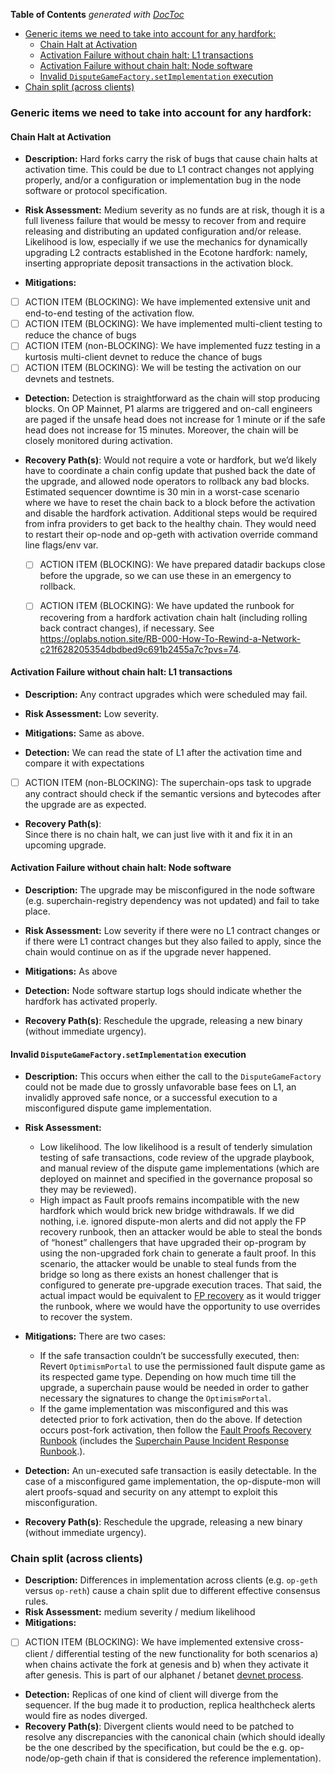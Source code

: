 <!-- START doctoc generated TOC please keep comment here to allow auto update -->
<!-- DON'T EDIT THIS SECTION, INSTEAD RE-RUN doctoc TO UPDATE -->
**Table of Contents**  *generated with [DocToc](https://github.com/thlorenz/doctoc)*

- [Generic items we need to take into account for any hardfork:](#generic-items-we-need-to-take-into-account-for-any-hardfork)
  - [Chain Halt at Activation](#chain-halt-at-activation)
  - [Activation Failure without chain halt: L1 transactions](#activation-failure-without-chain-halt-l1-transactions)
  - [Activation Failure without chain halt: Node software](#activation-failure-without-chain-halt-node-software)
  - [Invalid `DisputeGameFactory.setImplementation` execution](#invalid-disputegamefactorysetimplementation-execution)
- [Chain split (across clients)](#chain-split-across-clients)

<!-- END doctoc generated TOC please keep comment here to allow auto update -->

### Generic items we need to take into account for any hardfork:

#### Chain Halt at Activation

- **Description:** Hard forks carry the risk of bugs that cause chain halts at activation time. This could be due to L1 contract changes not applying properly, and/or a configuration or implementation bug in the node software or protocol specification.

- **Risk Assessment:** Medium severity as no funds are at risk, though it is a full liveness failure that would be messy to recover from and require releasing and distributing an updated configuration and/or release. Likelihood is low, especially if we use the mechanics for dynamically upgrading L2 contracts established in the Ecotone hardfork: namely, inserting appropriate deposit transactions in the activation block.

- **Mitigations:** 

- [ ] ACTION ITEM (BLOCKING): We have implemented extensive unit and end-to-end testing of the activation flow.
- [ ] ACTION ITEM (BLOCKING): We have implemented multi-client testing to reduce the chance of bugs
- [ ] ACTION ITEM (non-BLOCKING): We have implemented fuzz testing in a kurtosis multi-client devnet to reduce the chance of bugs
- [ ] ACTION ITEM (BLOCKING): We will be testing the activation on our devnets and testnets.

- **Detection:** Detection is straightforward as the chain will stop producing blocks. On OP Mainnet, P1 alarms are triggered and on-call engineers are paged if the unsafe head does not increase for 1 minute or if the safe head does not increase for 15 minutes. Moreover, the chain will be closely monitored during activation.

- **Recovery Path(s)**: Would not require a vote or hardfork, but we’d likely have to coordinate a chain config update that pushed back the date of the upgrade, and allowed node operators to rollback any bad blocks. Estimated sequencer downtime is 30 min in a worst-case scenario where we have to reset the chain back to a block before the activation and disable the hardfork activation. Additional steps would be required from infra providers to get back to the healthy chain. They would need to restart their op-node and op-geth with activation override command line flags/env var.

    - [ ] ACTION ITEM (BLOCKING): We have prepared datadir backups close before the upgrade, so we can use these in an emergency to rollback.

    - [ ] ACTION ITEM (BLOCKING): We have updated the runbook for recovering from a hardfork activation chain halt (including rolling back contract changes), if necessary. See https://oplabs.notion.site/RB-000-How-To-Rewind-a-Network-c21f628205354dbdbed9c691b2455a7c?pvs=74.

#### Activation Failure without chain halt: L1 transactions

- **Description:** Any contract upgrades which were scheduled may fail.

- **Risk Assessment:** Low severity.

- **Mitigations:** Same as above.

- **Detection:** We can read the state of L1 after the activation time and compare it with expectations

- [ ] ACTION ITEM (non-BLOCKING): The superchain-ops task to upgrade any contract should check if the semantic versions and bytecodes after the upgrade are as expected. 

- **Recovery Path(s)**:  
Since there is no chain halt, we can just live with it and fix it in an upcoming upgrade.

#### Activation Failure without chain halt: Node software

- **Description:** The upgrade may be misconfigured in the node software (e.g. superchain-registry dependency was not updated) and fail to take place.

- **Risk Assessment:** Low severity if there were no L1 contract changes or if there were L1 contract changes but they also failed to apply, since the chain would continue on as if the upgrade never happened. 

- **Mitigations:** As above

- **Detection:**  Node software startup logs should indicate whether the hardfork has activated properly.

- **Recovery Path(s)**: Reschedule the upgrade, releasing a new binary (without immediate urgency). 


#### Invalid `DisputeGameFactory.setImplementation` execution

- **Description:** This occurs when either the call to the `DisputeGameFactory` could not be made due to grossly unfavorable base fees on L1, an invalidly approved safe nonce, or a successful execution to a misconfigured dispute game implementation.

- **Risk Assessment:**
    - Low likelihood. The low likelihood is a result of tenderly simulation testing of safe transactions, code review of the upgrade playbook, and manual review of the dispute game implementations (which are deployed on mainnet and specified in the governance proposal so they may be reviewed).
    - High impact as Fault proofs remains incompatible with the new hardfork which would brick new bridge withdrawals. If we did nothing, i.e. ignored dispute-mon alerts and did not apply the FP recovery runbook, then an attacker would be able to steal the bonds of “honest” challengers that have upgraded their op-program by using the non-upgraded fork chain to generate a fault proof. In this scenario, the attacker would be unable to steal funds from the bridge so long as there exists an honest challenger that is configured to generate pre-upgrade execution traces. That said, the actual impact would be equivalent to [FP recovery](https://www.notion.so/8dad0f1e6d4644c281b0e946c89f345f?pvs=21) as it would trigger the runbook, where we would have the opportunity to use overrides to recover the system.

- **Mitigations:** There are two cases:
    - If the safe transaction couldn’t be successfully executed, then: Revert `OptimismPortal` to use the permissioned fault dispute game as its respected game type. Depending on how much time till the upgrade, a superchain pause would be needed in order to gather necessary the signatures to change the `OptimismPortal`.
    - If the game implementation was misconfigured and this was detected prior to fork activation, then do the above. If detection occurs post-fork activation, then follow the [Fault Proofs Recovery Runbook](https://www.notion.so/8dad0f1e6d4644c281b0e946c89f345f?pvs=21) (includes the [Superchain Pause Incident Response Runbook](https://docs.google.com/document/d/1ooKn16PYXl_iKkv9sK4CemzgqoiQkzUX-ufPzfY9L20/edit?pli=1&tab=t.0).).

- **Detection:** An un-executed safe transaction is easily detectable. In the case of a misconfigured game implementation, the op-dispute-mon will alert proofs-squad and security on any attempt to exploit this misconfiguration.

- **Recovery Path(s)**: Reschedule the upgrade, releasing a new binary (without immediate urgency).

### Chain split (across clients)

- **Description:** Differences in implementation across clients (e.g. `op-geth` versus `op-reth`) cause a chain split due to different effective consensus rules.
- **Risk Assessment:** medium severity / medium likelihood
- **Mitigations:**
- [ ] ACTION ITEM (BLOCKING): We have implemented extensive cross-client / differential testing of the new functionality for both scenarios a) when chains activate the fork at genesis and b) when they activate it after genesis. This is part of our alphanet / betanet [devnet process](https://devnets.optimism.io/).
- **Detection:** Replicas of one kind of client will diverge from the sequencer. If the bug made it to production, replica healthcheck alerts would fire as nodes diverged.
- **Recovery Path(s)**: Divergent clients would need to be patched to resolve any discrepancies with the canonical chain (which should ideally be the one described by the specification, but could be the e.g. op-node/op-geth chain if that is considered the reference implementation).
